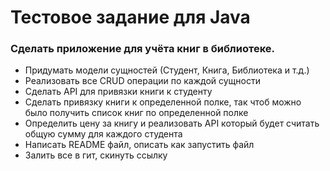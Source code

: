 # Тестовое задание для Java

### Сделать приложение для учёта книг в библиотеке.

- Придумать модели сущностей (Студент, Книга, Библиотека и т.д.)
- Реализовать все CRUD операции по каждой сущности
- Сделать API для привязки книги к студенту
- Сделать привязку книги к определенной полке, так чтоб можно было получить список книг по определенной полке
- Определить цену за книгу и реализовать API который будет считать общую сумму для каждого студента
- Написать README файл, описать как запустить файл
- Залить все в гит, скинуть ссылку
